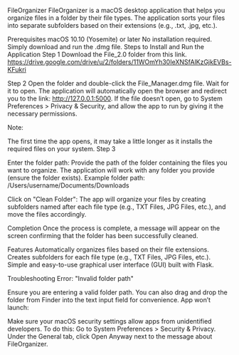 FileOrganizer
FileOrganizer is a macOS desktop application that helps you organize files in a folder by their file types. The application sorts your files into separate subfolders based on their extensions (e.g., .txt, .jpg, etc.).

Prerequisites
macOS 10.10 (Yosemite) or later
No installation required. Simply download and run the .dmg file.
Steps to Install and Run the Application
Step 1
Download the File_2.0 folder from this link.
https://drive.google.com/drive/u/2/folders/11WOmYh30IeXNSfAlKzGjkEVBs-KFukri

Step 2
Open the folder and double-click the File_Manager.dmg file.
Wait for it to open. The application will automatically open the browser and redirect you to the link: 
http://127.0.0.1:5000.
If the file doesn’t open, go to System Preferences > Privacy & Security, and allow the app to run by giving it the necessary permissions.

Note:

The first time the app opens, it may take a little longer as it installs the required files on your system.
Step 3

Enter the folder path: Provide the path of the folder containing the files you want to organize. The application will work with any folder you provide (ensure the folder exists).
Example folder path: /Users/username/Documents/Downloads

Click on "Clean Folder": The app will organize your files by creating subfolders named after each file type (e.g., TXT Files, JPG Files, etc.), and move the files accordingly.

Completion
Once the process is complete, a message will appear on the screen confirming that the folder has been successfully cleaned.

Features
Automatically organizes files based on their file extensions.
Creates subfolders for each file type (e.g., TXT Files, JPG Files, etc.).
Simple and easy-to-use graphical user interface (GUI) built with Flask.

Troubleshooting
Error: "Invalid folder path"

Ensure you are entering a valid folder path. You can also drag and drop the folder from Finder into the text input field for convenience.
App won’t launch:

Make sure your macOS security settings allow apps from unidentified developers. To do this:
Go to System Preferences > Security & Privacy.
Under the General tab, click Open Anyway next to the message about FileOrganizer.
